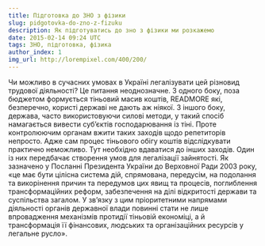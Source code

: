 ```yaml
---
title: Підготовка до ЗНО з фізики
slug: pidgotovka-do-zno-z-fizuku
description: Як підготуватись до зно з фізики ми розкажемо
date: 2015-02-14 09:24 UTC
tags: ЗНО, підготовка, фізика
author_index: 1
img_url: http://lorempixel.com/400/200/
---
```


Чи можливо в сучасних умовах в Україні легалізувати цей різновид трудової діяльності? Це питання неоднозначне. З одного боку, поза бюджетом формується тіньовий масив коштів, READMORE які, безперечно, користі державі не дають аж ніякої. З іншого боку, держава, часто використовуючи силові методи, у такий спосіб намагається вивести суб’єктів господарювання із тіні. Проте контролюючим органам вжити таких заходів щодо репетиторів непросто. Адже сам процес тіньового обігу коштів відслідкувати практично неможливо. Тут необхідно вдаватися до інших заходів. Один із них передбачає створення умов для легалізації зайнятості. Як зазначено у Посланні Президента України до Верховної Ради 2003 року, «це має бути цілісна система дій, спрямована, передусім, на подолання та викорінення причин та передумов цих явищ та процесів, поглиблення трансформаційних реформ, забезпечення на ділі відкритості держави та суспільства загалом. У зв’язку з цим пріоритетними напрямами діяльності органів державної влади повинні стати не лише впровадження механізмів протидії тіньовій економіці, а й трансформація її фінансових, людських та організаційних ресурсів у легальне русло».